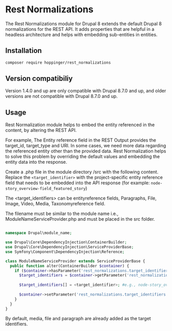 # Rest Normalizations

The Rest Normalizations module for Drupal 8 extends the default Drupal 8 normalizations for the REST API. It adds properties that are helpful in a headless architecture and helps with embedding sub-entities in entities.

## Installation

```sh
composer require hoppinger/rest_normalizations
```

## Version compatibiliy

Version 1.4.0 and up are only compatible with Drupal 8.7.0 and up, and older versions are not compatible with Drupal 8.7.0 and up.

## Usage

Rest Normalization module helps to embed the entity referenced in the content, by altering the REST API. 

For example, The Entity reference field in the REST Output provides the target_id, target_type and URI. In some cases, we need more data regarding the referenced entity other than the provided data. Rest Normalization helps to solve this problem by overriding the default values and embedding the entity data into the response.

Create a .php file in the module directory <directory>/src with the following content. Replace the `<target_identifier>` with the project-specific entity reference field that needs to be embedded into the API response (for example: `node-story_overview-field_featured_story`)

The <target_identifiers> can be entityreference fields, Paragraphs, File, Image, Video, Media, Taxonomyreference field. 

The filename must be similar to the module name i.e., ModuleNameServiceProvider.php and must be placed in the src folder.

```php

namespace Drupal\module_name;

use Drupal\Core\DependencyInjection\ContainerBuilder;
use Drupal\Core\DependencyInjection\ServiceProviderBase;
use Symfony\Component\DependencyInjection\Reference;

class ModuleNameServiceProvider extends ServiceProviderBase {
  public function alter(ContainerBuilder $container) {
    if ($container->hasParameter('rest_normalizations.target_identifiers')) {
      $target_identifiers = $container->getParameter('rest_normalizations.target_identifiers');
      
      $target_identifiers[] = <target_identifier>; #e.g., node-story_overview-field_featured_story
  
      $container->setParameter('rest_normalizations.target_identifiers', $target_identifiers);
    }
  }
}
```

By default, media, file and paragraph are already added as the target identifiers.
